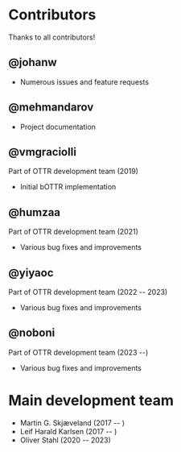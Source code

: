 # Contributors

Thanks to all contributors!

## @johanw

 - Numerous issues and feature requests

## @mehmandarov

 - Project documentation

## @vmgraciolli

Part of OTTR development team (2019)

 - Initial bOTTR implementation

## @humzaa

Part of OTTR development team (2021)

 - Various bug fixes and improvements

## @yiyaoc

Part of OTTR development team (2022 -- 2023)

 - Various bug fixes and improvements

## @noboni

Part of OTTR development team (2023 --)

 - Various bug fixes and improvements

# Main development team

- Martin G. Skjæveland (2017 -- )
- Leif Harald Karlsen (2017 -- )
- Oliver Stahl (2020 -- 2023)